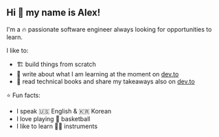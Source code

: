 ## Hi 👋 my name is Alex!
I'm a :fire: passionate software engineer always looking for opportunities to learn.

I like to:
- :building_construction: build things from scratch
- :pencil: write about what I am learning at the moment on [dev.to](https://dev.to/alexhanbich)
- :open_book: read technical books and share my takeaways also on [dev.to](https://dev.to/alexhanbich/series/19288)

:star: Fun facts:
- I speak :us: English & :kr: Korean
- I love playing :basketball: basketball
- I like to learn :guitar::musical_keyboard: instruments
